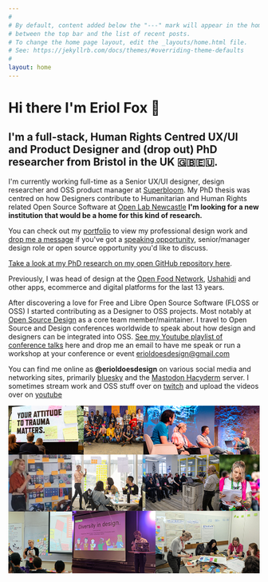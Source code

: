 ```yaml
---
#
# By default, content added below the "---" mark will appear in the home page
# between the top bar and the list of recent posts.
# To change the home page layout, edit the _layouts/home.html file.
# See: https://jekyllrb.com/docs/themes/#overriding-theme-defaults
#
layout: home
---
```


# Hi there I'm Eriol Fox 🦊

## I'm a full-stack, Human Rights Centred UX/UI and Product Designer and (drop out) PhD researcher from Bristol in the UK 🇬🇧🇪🇺.

I'm currently working full-time as a Senior UX/UI designer, design researcher and OSS product manager at [Superbloom](https://superbloom.design/).
My PhD thesis was centred on how Designers contribute to Humanitarian and Human Rights related Open Source Software at [Open Lab Newcastle](https://openlab.ncl.ac.uk/people/eriol-fox/) **I'm looking for a new institution that would be a home for this kind of research.**

You can check out my [portfolio](https://erioldoesdesign.github.io/portfolio/) to view my professional design work and [drop me a message](mailto:erioldoesdesign@gmail.com) if you've got a [speaking opportunity](https://erioldoesdesign.github.io/speaking/), senior/manager design role or open source opportunity you'd like to discuss.

[Take a look at my PhD research on my open GitHub repository here](https://github.com/Erioldoesdesign/Design_HOSS_PhD).

Previously, I was head of design at the [Open Food Network](https://openfoodnetwork.org/), [Ushahidi](https://www.ushahidi.com/) and other apps, ecommerce and digital platforms for the last 13 years. 

After discovering a love for Free and Libre Open Source Software (FLOSS or OSS) I started contributing as a Designer to OSS projects. Most notably at [Open Source Design](http://opensourcedesign.net/) as a core team member/maintainer. I travel to Open Source and Design conferences worldwide to speak about how design and designers can be integrated into OSS. [See my Youtube playlist of conference talks](https://www.youtube.com/playlist?list=PLwz4EueITgvmJzrNWbGkAMeDVLlOWQuch) here and drop me an email to have me speak or run a workshop at your conference or event [erioldoesdesign@gmail.com](mailto:erioldoesdesign@gmail.com)

You can find me online as **@erioldoesdesign** on various social media and networking sites, primarily [bluesky](https://bsky.app/profile/erioldoesdesign.bsky.social) and the [Mastodon Hacyderm](https://hachyderm.io/@erioldoesdesign) server. I sometimes stream work and OSS stuff over on [twitch](https://www.twitch.tv/erioldoesdesign) and upload the videos over on [youtube]()

![Eriol speaking at very conferences and events](https://raw.githubusercontent.com/Erioldoesdesign/erioldoesdesign.github.io/master/images/homepage-photo-montage.png "Eriol speaking at various conferences and events")




